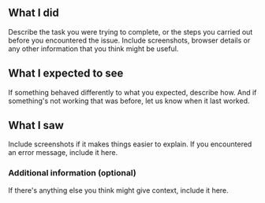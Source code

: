 <!--

# Title Line Template: [Brief statement describing what's wrong.]

Use the title line as the title of your issue, then delete these lines.

-->

## What I did

Describe the task you were trying to complete, or the steps you carried out before
you encountered the issue. Include screenshots, browser details or any other
information that you think might be useful.

## What I expected to see

If something behaved differently to what you expected, describe how. And if
something's not working that was before, let us know when it last worked.

## What I saw

Include screenshots if it makes things easier to explain. If you encountered
an error message, include it here.

### Additional information (optional)

If there's anything else you think might give context, include it here.
